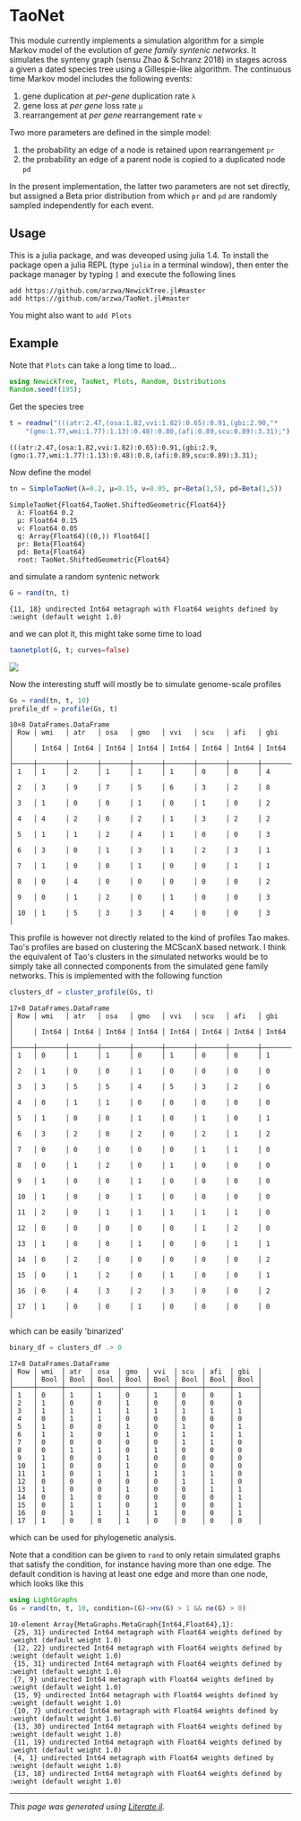 # TaoNet

This module currently implements a simulation algorithm for a simple Markov model of the evolution of *gene family syntenic networks*. It simulates the synteny graph (sensu Zhao & Schranz 2018) in stages across a given a dated species tree using a Gillespie-like algorithm. The continuous time Markov model includes the following events:

1. gene duplication at *per-gene* duplication rate `λ`
2. gene loss at *per gene* loss rate `μ`
3. rearrangement at *per gene* rearrangement rate `ν`

Two more parameters are defined in the simple model:

1. the probability an edge of a node is retained upon rearrangement `pr`
2. the probability an edge of a parent node is copied to a duplicated node `pd`

In the present implementation, the latter two parameters are not set directly, but assigned a Beta prior distribution from which `pr` and `pd` are randomly sampled independently for each event.

## Usage

This is a julia package, and was deveoped using julia 1.4. To install the package open a julia REPL (type `julia` in a terminal window), then enter the package manager by typing `]` and execute the following lines

```
add https://github.com/arzwa/NewickTree.jl#master
add https://github.com/arzwa/TaoNet.jl#master
```

You might also want to `add Plots`

## Example
Note that `Plots` can take a long time to load...

```julia
using NewickTree, TaoNet, Plots, Random, Distributions
Random.seed!(195);
```

Get the species tree

```julia
t = readnw("(((atr:2.47,(osa:1.82,vvi:1.82):0.65):0.91,(gbi:2.90,"*
    "(gmo:1.77,wmi:1.77):1.13):0.48):0.80,(afi:0.89,scu:0.89):3.31);")
```
```
(((atr:2.47,(osa:1.82,vvi:1.82):0.65):0.91,(gbi:2.9,(gmo:1.77,wmi:1.77):1.13):0.48):0.8,(afi:0.89,scu:0.89):3.31);
```

Now define the model

```julia
tn = SimpleTaoNet(λ=0.2, μ=0.15, ν=0.05, pr=Beta(1,5), pd=Beta(1,5))
```
```
SimpleTaoNet{Float64,TaoNet.ShiftedGeometric{Float64}}
  λ: Float64 0.2
  μ: Float64 0.15
  ν: Float64 0.05
  q: Array{Float64}((0,)) Float64[]
  pr: Beta{Float64}
  pd: Beta{Float64}
  root: TaoNet.ShiftedGeometric{Float64}

```

and simulate a random syntenic network

```julia
G = rand(tn, t)
```
```
{11, 18} undirected Int64 metagraph with Float64 weights defined by :weight (default weight 1.0)
```

and we can plot it, this might take some time to load

```julia
taonetplot(G, t; curves=false)
```
![](1681295473.png)

Now the interesting stuff will mostly be to simulate genome-scale profiles

```julia
Gs = rand(tn, t, 10)
profile_df = profile(Gs, t)
```
```
10×8 DataFrames.DataFrame
│ Row │ wmi   │ atr   │ osa   │ gmo   │ vvi   │ scu   │ afi   │ gbi   │
│     │ Int64 │ Int64 │ Int64 │ Int64 │ Int64 │ Int64 │ Int64 │ Int64 │
├─────┼───────┼───────┼───────┼───────┼───────┼───────┼───────┼───────┤
│ 1   │ 1     │ 2     │ 1     │ 1     │ 1     │ 0     │ 0     │ 4     │
│ 2   │ 3     │ 9     │ 7     │ 5     │ 6     │ 3     │ 2     │ 8     │
│ 3   │ 1     │ 0     │ 0     │ 1     │ 0     │ 1     │ 0     │ 2     │
│ 4   │ 4     │ 2     │ 0     │ 2     │ 1     │ 3     │ 2     │ 2     │
│ 5   │ 1     │ 1     │ 2     │ 4     │ 1     │ 0     │ 0     │ 3     │
│ 6   │ 3     │ 0     │ 1     │ 3     │ 1     │ 2     │ 3     │ 1     │
│ 7   │ 1     │ 0     │ 0     │ 1     │ 0     │ 0     │ 1     │ 1     │
│ 8   │ 0     │ 4     │ 0     │ 0     │ 0     │ 0     │ 0     │ 2     │
│ 9   │ 0     │ 1     │ 2     │ 0     │ 1     │ 0     │ 0     │ 3     │
│ 10  │ 1     │ 5     │ 3     │ 3     │ 4     │ 0     │ 0     │ 3     │
```

This profile is however not directly related to the kind of profiles Tao makes. Tao's profiles are based on clustering the MCScanX based network. I think the equivalent of Tao's clusters in the simulated networks would be to simply take all connected components from the simulated gene family networks. This is implemented with the following function

```julia
clusters_df = cluster_profile(Gs, t)
```
```
17×8 DataFrames.DataFrame
│ Row │ wmi   │ atr   │ osa   │ gmo   │ vvi   │ scu   │ afi   │ gbi   │
│     │ Int64 │ Int64 │ Int64 │ Int64 │ Int64 │ Int64 │ Int64 │ Int64 │
├─────┼───────┼───────┼───────┼───────┼───────┼───────┼───────┼───────┤
│ 1   │ 0     │ 1     │ 1     │ 0     │ 1     │ 0     │ 0     │ 1     │
│ 2   │ 1     │ 0     │ 0     │ 1     │ 0     │ 0     │ 0     │ 0     │
│ 3   │ 3     │ 5     │ 5     │ 4     │ 5     │ 3     │ 2     │ 6     │
│ 4   │ 0     │ 1     │ 1     │ 0     │ 0     │ 0     │ 0     │ 0     │
│ 5   │ 1     │ 0     │ 0     │ 1     │ 0     │ 1     │ 0     │ 1     │
│ 6   │ 3     │ 2     │ 0     │ 2     │ 0     │ 2     │ 1     │ 2     │
│ 7   │ 0     │ 0     │ 0     │ 0     │ 0     │ 1     │ 1     │ 0     │
│ 8   │ 0     │ 1     │ 2     │ 0     │ 1     │ 0     │ 0     │ 0     │
│ 9   │ 1     │ 0     │ 0     │ 1     │ 0     │ 0     │ 0     │ 0     │
│ 10  │ 1     │ 0     │ 0     │ 1     │ 0     │ 0     │ 0     │ 0     │
│ 11  │ 2     │ 0     │ 1     │ 1     │ 1     │ 1     │ 1     │ 0     │
│ 12  │ 0     │ 0     │ 0     │ 0     │ 0     │ 1     │ 2     │ 0     │
│ 13  │ 1     │ 0     │ 0     │ 1     │ 0     │ 0     │ 1     │ 1     │
│ 14  │ 0     │ 2     │ 0     │ 0     │ 0     │ 0     │ 0     │ 2     │
│ 15  │ 0     │ 1     │ 2     │ 0     │ 1     │ 0     │ 0     │ 1     │
│ 16  │ 0     │ 4     │ 3     │ 2     │ 3     │ 0     │ 0     │ 2     │
│ 17  │ 1     │ 0     │ 0     │ 1     │ 0     │ 0     │ 0     │ 0     │
```

which can be easily 'binarized'

```julia
binary_df = clusters_df .> 0
```
```
17×8 DataFrames.DataFrame
│ Row │ wmi  │ atr  │ osa  │ gmo  │ vvi  │ scu  │ afi  │ gbi  │
│     │ Bool │ Bool │ Bool │ Bool │ Bool │ Bool │ Bool │ Bool │
├─────┼──────┼──────┼──────┼──────┼──────┼──────┼──────┼──────┤
│ 1   │ 0    │ 1    │ 1    │ 0    │ 1    │ 0    │ 0    │ 1    │
│ 2   │ 1    │ 0    │ 0    │ 1    │ 0    │ 0    │ 0    │ 0    │
│ 3   │ 1    │ 1    │ 1    │ 1    │ 1    │ 1    │ 1    │ 1    │
│ 4   │ 0    │ 1    │ 1    │ 0    │ 0    │ 0    │ 0    │ 0    │
│ 5   │ 1    │ 0    │ 0    │ 1    │ 0    │ 1    │ 0    │ 1    │
│ 6   │ 1    │ 1    │ 0    │ 1    │ 0    │ 1    │ 1    │ 1    │
│ 7   │ 0    │ 0    │ 0    │ 0    │ 0    │ 1    │ 1    │ 0    │
│ 8   │ 0    │ 1    │ 1    │ 0    │ 1    │ 0    │ 0    │ 0    │
│ 9   │ 1    │ 0    │ 0    │ 1    │ 0    │ 0    │ 0    │ 0    │
│ 10  │ 1    │ 0    │ 0    │ 1    │ 0    │ 0    │ 0    │ 0    │
│ 11  │ 1    │ 0    │ 1    │ 1    │ 1    │ 1    │ 1    │ 0    │
│ 12  │ 0    │ 0    │ 0    │ 0    │ 0    │ 1    │ 1    │ 0    │
│ 13  │ 1    │ 0    │ 0    │ 1    │ 0    │ 0    │ 1    │ 1    │
│ 14  │ 0    │ 1    │ 0    │ 0    │ 0    │ 0    │ 0    │ 1    │
│ 15  │ 0    │ 1    │ 1    │ 0    │ 1    │ 0    │ 0    │ 1    │
│ 16  │ 0    │ 1    │ 1    │ 1    │ 1    │ 0    │ 0    │ 1    │
│ 17  │ 1    │ 0    │ 0    │ 1    │ 0    │ 0    │ 0    │ 0    │
```

which can be used for phylogenetic analysis.

Note that a condition can be given to `rand` to only retain simulated graphs that satisfy the condition, for instance having more than one edge. The default condition is having at least one edge and more than one node, which looks like this

```julia
using LightGraphs
Gs = rand(tn, t, 10, condition=(G)->nv(G) > 1 && ne(G) > 0)
```
```
10-element Array{MetaGraphs.MetaGraph{Int64,Float64},1}:
 {25, 31} undirected Int64 metagraph with Float64 weights defined by :weight (default weight 1.0)
 {12, 22} undirected Int64 metagraph with Float64 weights defined by :weight (default weight 1.0)
 {15, 31} undirected Int64 metagraph with Float64 weights defined by :weight (default weight 1.0)
 {7, 9} undirected Int64 metagraph with Float64 weights defined by :weight (default weight 1.0)
 {15, 9} undirected Int64 metagraph with Float64 weights defined by :weight (default weight 1.0)
 {10, 7} undirected Int64 metagraph with Float64 weights defined by :weight (default weight 1.0)
 {13, 30} undirected Int64 metagraph with Float64 weights defined by :weight (default weight 1.0)
 {11, 19} undirected Int64 metagraph with Float64 weights defined by :weight (default weight 1.0)
 {4, 1} undirected Int64 metagraph with Float64 weights defined by :weight (default weight 1.0)
 {13, 18} undirected Int64 metagraph with Float64 weights defined by :weight (default weight 1.0)
```

---

*This page was generated using [Literate.jl](https://github.com/fredrikekre/Literate.jl).*

